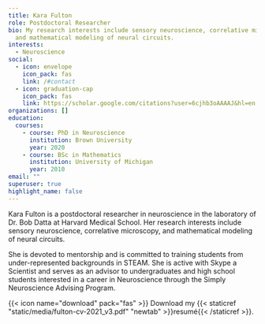 ```yaml
---
title: Kara Fulton
role: Postdoctoral Researcher
bio: My research interests include sensory neuroscience, correlative microscopy,
  and mathematical modeling of neural circuits.
interests:
  - Neuroscience
social:
  - icon: envelope
    icon_pack: fas
    link: /#contact
  - icon: graduation-cap
    icon_pack: fas
    link: https://scholar.google.com/citations?user=6cjhb3oAAAAJ&hl=en
organizations: []
education:
  courses:
    - course: PhD in Neuroscience
      institution: Brown University
      year: 2020
    - course: BSc in Mathematics
      institution: University of Michigan
      year: 2010
email: ""
superuser: true
highlight_name: false
---
```

Kara Fulton is a postdoctoral researcher in neuroscience in the laboratory of Dr. Bob Datta at Harvard Medical School. Her research interests include sensory neuroscience, correlative microscopy, and mathematical modeling of neural circuits.  

She is devoted to mentorship and is committed to training students from under-represented backgrounds in STEAM. She is active with Skype a Scientist and serves as an advisor to undergraduates and high school students interested in a career in Neuroscience through the Simply Neuroscience Advising Program. 

{{< icon name="download" pack="fas" >}} Download my {{< staticref "static/media/fulton-cv-2021_v3.pdf" "newtab" >}}resumé{{< /staticref >}}.